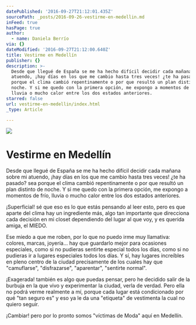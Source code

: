 ```yaml
---
datePublished: '2016-09-27T21:12:01.435Z'
sourcePath: _posts/2016-09-26-vestirme-en-medellin.md
inFeed: true
hasPage: true
author:
  - name: Daniela Berrío
via: {}
dateModified: '2016-09-27T21:12:00.640Z'
title: Vestirme en Medellín
publisher: {}
description: >-
  Desde que llegué de España se me ha hecho difícil decidir cada mañana sobre mi
  atuendo, ¡hay días en los que me cambio hasta tres veces! ¿te ha pasado? sea
  porque el clima cambió repentinamente o por que resultó un plan distinto de
  noche. Y si me quedo con la primera opción, me expongo a momentos de frío,
  lluvia o mucho calor entre los dos estados anteriores.
starred: false
url: vestirme-en-medellin/index.html
_type: Article

---
```

![](https://imgflo.herokuapp.com/graph/2b2431f8e7ba7b0/527ac1d31adab38ea8a14972462d8914/croprotate.jpg?cropheight=3264&cropwidth=2448&degrees=-90&input=https%3A%2F%2Fthe-grid-user-content.s3-us-west-2.amazonaws.com%2F6bd2dbf2-b978-4142-ae7c-01ec7dec00b3.jpg&x=0&y=0)

# Vestirme en Medellín

Desde que llegué de España se me ha hecho difícil decidir cada mañana sobre mi atuendo, ¡hay días en los que me cambio hasta tres veces! ¿te ha pasado? sea porque el clima cambió repentinamente o por que resultó un plan distinto de noche. Y si me quedo con la primera opción, me expongo a momentos de frío, lluvia o mucho calor entre los dos estados anteriores.

¡Superficial! sé que eso es lo que estás pensando al leer esto, pero es que aparte del clima hay un ingrediente más, algo tan importante que direcciona cada decisión en mi closet dependiendo del lugar al que voy, y es querida amiga, el MIEDO.

Ese miedo a que me roben, por lo que no puedo irme muy llamativa: colores, marcas, joyería... hay que guardarlo mejor para ocasiones especiales, como si no pudieras sentirte especial todos los días, como si no pudieras ir a lugares especiales todos los días. Y sí, hay lugares increíbles en pleno centro de la ciudad precisamente de los cuales hay que "camuflarse", "disfrazarse", "aparentar", "sentirte normal".

¡Exagerada! también es algo que puedas pensar, pero he decidido salir de la burbuja en la que vivo y experimentar la ciudad, verla de verdad. Pero ella no podrá verme realmente a mí, porque cada lugar está condicionado por qué "tan seguro es" y eso ya le da una "etiqueta" de vestimenta la cual no quiero seguir.

¡Cambiar! pero por lo pronto somos "víctimas de Moda" aquí en Medellín.